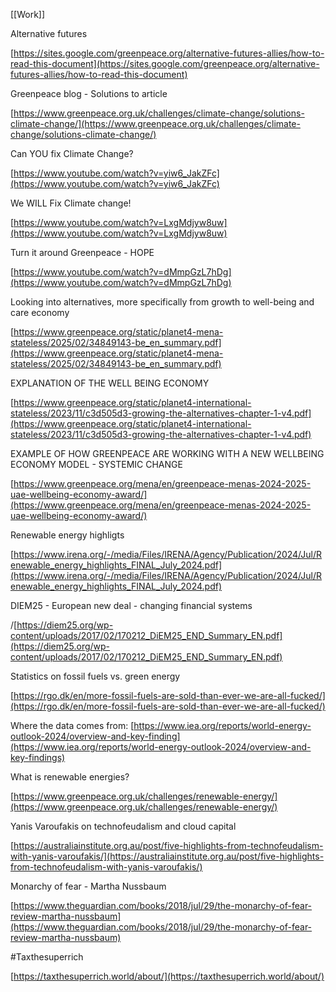 [[Work]]

Alternative futures

[https://sites.google.com/greenpeace.org/alternative-futures-allies/how-to-read-this-document](https://sites.google.com/greenpeace.org/alternative-futures-allies/how-to-read-this-document)

Greenpeace blog - Solutions to article

[https://www.greenpeace.org.uk/challenges/climate-change/solutions-climate-change/](https://www.greenpeace.org.uk/challenges/climate-change/solutions-climate-change/)

Can YOU fix Climate Change?

[https://www.youtube.com/watch?v=yiw6_JakZFc](https://www.youtube.com/watch?v=yiw6_JakZFc)

We WILL Fix Climate change!

[https://www.youtube.com/watch?v=LxgMdjyw8uw](https://www.youtube.com/watch?v=LxgMdjyw8uw)

Turn it around Greenpeace - HOPE 

[https://www.youtube.com/watch?v=dMmpGzL7hDg](https://www.youtube.com/watch?v=dMmpGzL7hDg)

Looking into alternatives, more specifically from growth to well-being and care economy

[https://www.greenpeace.org/static/planet4-mena-stateless/2025/02/34849143-be_en_summary.pdf](https://www.greenpeace.org/static/planet4-mena-stateless/2025/02/34849143-be_en_summary.pdf)

EXPLANATION OF THE WELL BEING ECONOMY

[https://www.greenpeace.org/static/planet4-international-stateless/2023/11/c3d505d3-growing-the-alternatives-chapter-1-v4.pdf](https://www.greenpeace.org/static/planet4-international-stateless/2023/11/c3d505d3-growing-the-alternatives-chapter-1-v4.pdf)

EXAMPLE OF HOW GREENPEACE ARE WORKING WITH A NEW WELLBEING ECONOMY MODEL - SYSTEMIC CHANGE

[https://www.greenpeace.org/mena/en/greenpeace-menas-2024-2025-uae-wellbeing-economy-award/](https://www.greenpeace.org/mena/en/greenpeace-menas-2024-2025-uae-wellbeing-economy-award/)

Renewable energy highligts

[https://www.irena.org/-/media/Files/IRENA/Agency/Publication/2024/Jul/Renewable_energy_highlights_FINAL_July_2024.pdf](https://www.irena.org/-/media/Files/IRENA/Agency/Publication/2024/Jul/Renewable_energy_highlights_FINAL_July_2024.pdf)

DIEM25 - European new deal - changing financial systems

/[https://diem25.org/wp-content/uploads/2017/02/170212_DiEM25_END_Summary_EN.pdf](https://diem25.org/wp-content/uploads/2017/02/170212_DiEM25_END_Summary_EN.pdf)

Statistics on fossil fuels vs. green energy

[https://rgo.dk/en/more-fossil-fuels-are-sold-than-ever-we-are-all-fucked/](https://rgo.dk/en/more-fossil-fuels-are-sold-than-ever-we-are-all-fucked/)

Where the data comes from: [https://www.iea.org/reports/world-energy-outlook-2024/overview-and-key-finding](https://www.iea.org/reports/world-energy-outlook-2024/overview-and-key-findings)

What is renewable energies?

[https://www.greenpeace.org.uk/challenges/renewable-energy/](https://www.greenpeace.org.uk/challenges/renewable-energy/)

Yanis Varoufakis on technofeudalism and cloud capital

[https://australiainstitute.org.au/post/five-highlights-from-technofeudalism-with-yanis-varoufakis/](https://australiainstitute.org.au/post/five-highlights-from-technofeudalism-with-yanis-varoufakis/)

Monarchy of fear - Martha Nussbaum

[https://www.theguardian.com/books/2018/jul/29/the-monarchy-of-fear-review-martha-nussbaum](https://www.theguardian.com/books/2018/jul/29/the-monarchy-of-fear-review-martha-nussbaum)

#Taxthesuperrich

[https://taxthesuperrich.world/about/](https://taxthesuperrich.world/about/)